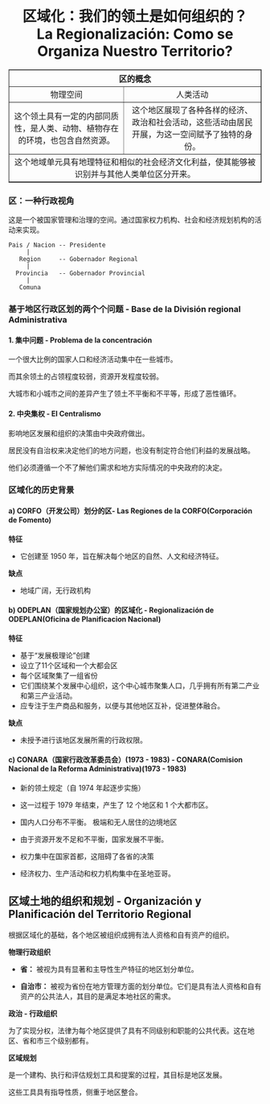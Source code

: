 
<h1 align=center>区域化：我们的领土是如何组织的？<br>
La Regionalización: Como se Organiza Nuestro Territorio?</h1>

<table style="text-align:center" align="center" table-layout="fixed" border="1" cellpadding="2" cellspacing="0" width="60%">
<tr>
   <th colspan="2">区的概念</th>
</tr>
<tr>
   <td>物理空间</td>
   <td>人类活动</td>
</tr>
<tr>
   <td>这个领土具有一定的内部同质性，是人类、动物、植物存在的环境，也包含自然资源。</td>
   <td>这个地区展现了各种各样的经济、政治和社会活动，这些活动由居民开展，为这一空间赋予了独特的身份。</td>
</tr>
<tr>
   <td colspan="2">这个地域单元具有地理特征和相似的社会经济文化利益，使其能够被识别并与其他人类单位区分开来。</rd>
</tr>
</table>

### 区：一种行政视角

这是一个被国家管理和治理的空间。通过国家权力机构、社会和经济规划机构的活动来实现。

```
Pais / Nacion -- Presidente
     |
   Region     -- Gobernador Regional
     |
  Provincia   -- Gobernador Provincial
     |
   Comuna
```

### 基于地区行政区划的两个个问题 - Base de la División regional Administrativa

#### 1. 集中问题 - Problema de la concentración

一个很大比例的国家人口和经济活动集中在一些城市。

而其余领土的占领程度较弱，资源开发程度较弱。

大城市和小城市之间的差异产生了领土不平衡和不平等，形成了恶性循环。

#### 2. 中央集权 - El Centralismo

影响地区发展和组织的决策由中央政府做出。

居民没有自治权来决定他们的地方问题，也没有制定符合他们利益的发展战略。

他们必须遵循一个不了解他们需求和地方实际情况的中央政府的决定。

### 区域化的历史背景

#### a) CORFO（开发公司）划分的区- Las Regiones de la CORFO(Corporación de Fomento)

**特征**
- 它创建至 1950 年，旨在解决每个地区的自然、人文和经济特征。

**缺点**
- 地域广阔，无行政机构

#### b) ODEPLAN（国家规划办公室）的区域化 - Regionalización de ODEPLAN(Oficina de Planificacion Nacional)

**特征**
- 基于“发展极理论”创建
- 设立了11个区域和一个大都会区
- 每个区域聚集了一组省份
- 它们围绕某个发展中心组织，这个中心城市聚集人口，几乎拥有所有第二产业和第三产业活动。
- 应专注于生产商品和服务，以便与其他地区互补，促进整体融合。

**缺点**
- 未授予进行该地区发展所需的行政权限。

#### c) CONARA（国家行政改革委员会）(1973 - 1983) - CONARA(Comision Nacional de la Reforma Administrativa)(1973 - 1983)

- 新的领土规定（自 1974 年起逐步实施）

- 这一过程于 1979 年结束，产生了 12 个地区和 1 个大都市区。

- 国内人口分布不平衡。 极端和无人居住的边境地区

- 由于资源开发不足和不平衡，国家发展不平衡。

- 权力集中在国家首都，这阻碍了各省的决策

- 经济权力、生产活动和权力机构集中在圣地亚哥。

## 区域土地的组织和规划 - Organización y Planificación del Territorio Regional

根据区域化的基础，各个地区被组织成拥有法人资格和自有资产的组织。

**物理行政组织**

- **省：** 被视为具有显著和主导性生产特征的地区划分单位。
  
- **自治市：** 被视为省份在地方管理方面的划分单位。它们是具有法人资格和自有资产的公共法人，其目的是满足本地社区的需求。

**政治 - 行政组织**

为了实现分权，法律为每个地区提供了具有不同级别和职能的公共代表。这在地区、省和市三个级别都有。

**区域规划**

是一个建构、执行和评估规划工具和提案的过程，其目标是地区发展。

这些工具具有指导性质，侧重于地区整合。